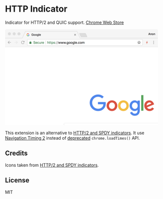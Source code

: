 # HTTP Indicator

Indicator for HTTP/2 and QUIC support. [Chrome Web Store](https://chrome.google.com/webstore/detail/http-indicator/hgcomhbcacfkpffiphlmnlhpppcjgmbl)

<img width="640" src="assets/screenshot.png" alt="screenshot" />

This extension is an alternative to [HTTP/2 and SPDY indicators](https://chrome.google.com/webstore/detail/http2-and-spdy-indicator/mpbpobfflnpcgagjijhmgnchggcjblin). It use [Navigation Timing 2](https://www.w3.org/TR/navigation-timing-2/) instead of [deprecated](https://developers.google.com/web/updates/2017/12/chrome-loadtimes-deprecated) `chrome.loadTimes()` API.

## Credits

Icons taken from [HTTP/2 and SPDY indicators](https://chrome.google.com/webstore/detail/http2-and-spdy-indicator/mpbpobfflnpcgagjijhmgnchggcjblin).

## License

MIT

